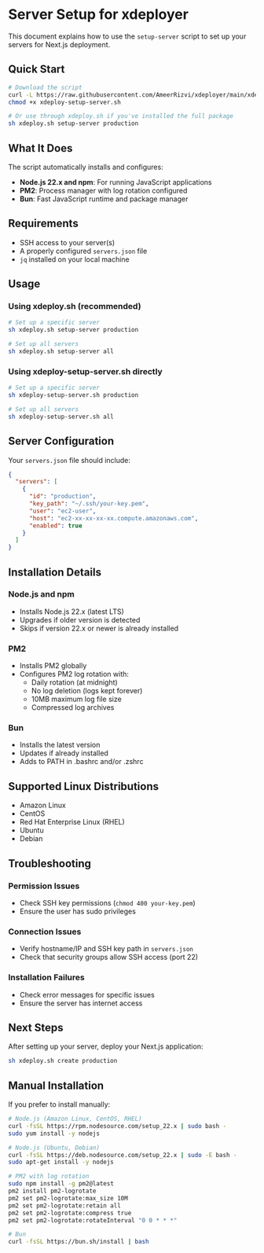 # Server Setup for xdeployer

This document explains how to use the `setup-server` script to set up your servers for Next.js deployment.

## Quick Start

```bash
# Download the script
curl -L https://raw.githubusercontent.com/AmeerRizvi/xdeployer/main/xdeploy-setup-server.sh -o xdeploy-setup-server.sh
chmod +x xdeploy-setup-server.sh

# Or use through xdeploy.sh if you've installed the full package
sh xdeploy.sh setup-server production
```

## What It Does

The script automatically installs and configures:

- **Node.js 22.x and npm**: For running JavaScript applications
- **PM2**: Process manager with log rotation configured
- **Bun**: Fast JavaScript runtime and package manager

## Requirements

- SSH access to your server(s)
- A properly configured `servers.json` file
- `jq` installed on your local machine

## Usage

### Using xdeploy.sh (recommended)

```bash
# Set up a specific server
sh xdeploy.sh setup-server production

# Set up all servers
sh xdeploy.sh setup-server all
```

### Using xdeploy-setup-server.sh directly

```bash
# Set up a specific server
sh xdeploy-setup-server.sh production

# Set up all servers
sh xdeploy-setup-server.sh all
```

## Server Configuration

Your `servers.json` file should include:

```json
{
  "servers": [
    {
      "id": "production",
      "key_path": "~/.ssh/your-key.pem",
      "user": "ec2-user",
      "host": "ec2-xx-xx-xx-xx.compute.amazonaws.com",
      "enabled": true
    }
  ]
}
```

## Installation Details

### Node.js and npm

- Installs Node.js 22.x (latest LTS)
- Upgrades if older version is detected
- Skips if version 22.x or newer is already installed

### PM2

- Installs PM2 globally
- Configures PM2 log rotation with:
  - Daily rotation (at midnight)
  - No log deletion (logs kept forever)
  - 10MB maximum log file size
  - Compressed log archives

### Bun

- Installs the latest version
- Updates if already installed
- Adds to PATH in .bashrc and/or .zshrc

## Supported Linux Distributions

- Amazon Linux
- CentOS
- Red Hat Enterprise Linux (RHEL)
- Ubuntu
- Debian

## Troubleshooting

### Permission Issues

- Check SSH key permissions (`chmod 400 your-key.pem`)
- Ensure the user has sudo privileges

### Connection Issues

- Verify hostname/IP and SSH key path in `servers.json`
- Check that security groups allow SSH access (port 22)

### Installation Failures

- Check error messages for specific issues
- Ensure the server has internet access

## Next Steps

After setting up your server, deploy your Next.js application:

```bash
sh xdeploy.sh create production
```

## Manual Installation

If you prefer to install manually:

```bash
# Node.js (Amazon Linux, CentOS, RHEL)
curl -fsSL https://rpm.nodesource.com/setup_22.x | sudo bash -
sudo yum install -y nodejs

# Node.js (Ubuntu, Debian)
curl -fsSL https://deb.nodesource.com/setup_22.x | sudo -E bash -
sudo apt-get install -y nodejs

# PM2 with log rotation
sudo npm install -g pm2@latest
pm2 install pm2-logrotate
pm2 set pm2-logrotate:max_size 10M
pm2 set pm2-logrotate:retain all
pm2 set pm2-logrotate:compress true
pm2 set pm2-logrotate:rotateInterval "0 0 * * *"

# Bun
curl -fsSL https://bun.sh/install | bash
```
